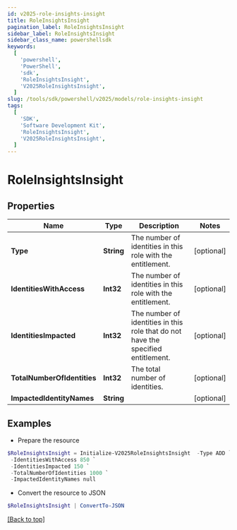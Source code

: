 ```yaml
---
id: v2025-role-insights-insight
title: RoleInsightsInsight
pagination_label: RoleInsightsInsight
sidebar_label: RoleInsightsInsight
sidebar_class_name: powershellsdk
keywords:
  [
    'powershell',
    'PowerShell',
    'sdk',
    'RoleInsightsInsight',
    'V2025RoleInsightsInsight',
  ]
slug: /tools/sdk/powershell/v2025/models/role-insights-insight
tags:
  [
    'SDK',
    'Software Development Kit',
    'RoleInsightsInsight',
    'V2025RoleInsightsInsight',
  ]
---
```


# RoleInsightsInsight

## Properties

| Name | Type | Description | Notes |
| --- | --- | --- | --- |
| **Type** | **String** | The number of identities in this role with the entitlement. | [optional] |
| **IdentitiesWithAccess** | **Int32** | The number of identities in this role with the entitlement. | [optional] |
| **IdentitiesImpacted** | **Int32** | The number of identities in this role that do not have the specified entitlement. | [optional] |
| **TotalNumberOfIdentities** | **Int32** | The total number of identities. | [optional] |
| **ImpactedIdentityNames** | **String** |  | [optional] |

## Examples

- Prepare the resource

```powershell
$RoleInsightsInsight = Initialize-V2025RoleInsightsInsight  -Type ADD `
 -IdentitiesWithAccess 850 `
 -IdentitiesImpacted 150 `
 -TotalNumberOfIdentities 1000 `
 -ImpactedIdentityNames null
```

- Convert the resource to JSON

```powershell
$RoleInsightsInsight | ConvertTo-JSON
```

[[Back to top]](#)
